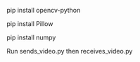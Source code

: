 pip install opencv-python

pip install Pillow

pip install numpy

Run sends_video.py then receives_video.py


